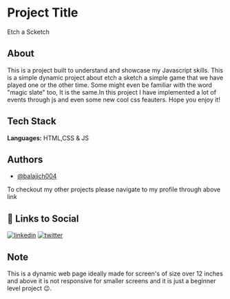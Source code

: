 
# Project Title

Etch a Scketch 

## About

This is a project built to understand and showcase my Javascript skills. This is a simple dynamic project about etch a sketch a simple game that we have played one or the other time. Some might even be familiar with the word "magic slate" too, It is the same.In this project I have implemented a lot of events through js and even some new cool css feauters. Hope you enjoy it! 

## Tech Stack

**Languages:** HTML,CSS & JS

## Authors

- [@balajich004](https://www.github.com/balajich004)

To checkout my other projects please navigate to my profile through above link

## 🔗 Links to Social

[![linkedin](https://img.shields.io/badge/linkedin-0A66C2?style=for-the-badge&logo=linkedin&logoColor=white)](https://www.linkedin.com/in/balaji-chennupati-2a7629286/)
[![twitter](https://img.shields.io/badge/twitter-1DA1F2?style=for-the-badge&logo=twitter&logoColor=white)](https://twitter.com/balajich004)


## Note

This is a dynamic web page ideally made for screen's of size over 12 inches and above it is not responsive for smaller screens and it is just a beginner level project 😉.
